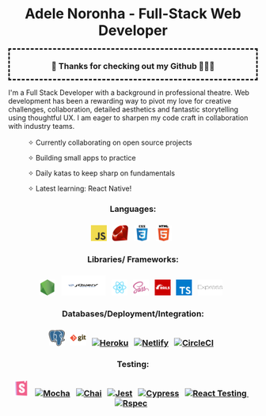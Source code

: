 <div align="center"><h1>Adele Noronha - Full-Stack Web Developer</h1></div>

<div style="margin-bottom: 1rem; border-style:dashed" align="center"><h3> 👋 Thanks for checking out my Github 👩🏽‍💻 </h3>
</div>

I'm a Full Stack Developer with a background in professional theatre. Web development has been a rewarding way to pivot my love for creative challenges, collaboration, detailed aesthetics and fantastic storytelling using thoughtful UX. I am eager to sharpen my code craft in collaboration with industry teams.

<div style="margin: 1rem;">
<ul> ✧ Currently collaborating on open source projects </ul>
<ul> ✧ Building small apps to practice </ul>
<ul> ✧ Daily katas to keep sharp on fundamentals </ul>
<ul> ✧ Latest learning: React Native! </ul>
</div>



<div align="center">
  <h3>Languages:<h3/>
  <a href="#" ><img alt="Javascript" height="32" width="32"    src="https://raw.githubusercontent.com/github/explore/80688e429a7d4ef2fca1e82350fe8e3517d3494d/topics/javascript/javascript.png" /></a>&nbsp;&nbsp;
  <a href="#" ><img alt=" Ruby" height="32" width="32"  src="https://raw.githubusercontent.com/github/explore/80688e429a7d4ef2fca1e82350fe8e3517d3494d/topics/ruby/ruby.png" /></a>&nbsp;&nbsp;
  <a href="#" ><img alt="CSS" height="32" width="32"      src="https://raw.githubusercontent.com/github/explore/80688e429a7d4ef2fca1e82350fe8e3517d3494d/topics/css/css.png" /></a>&nbsp;&nbsp;
  <a href="#" ><img alt="CSS" height="32" width="32"      src="https://raw.githubusercontent.com/github/explore/80688e429a7d4ef2fca1e82350fe8e3517d3494d/topics/html/html.png" /></a>&nbsp;&nbsp;
    
  <h3>Libraries/ Frameworks:<h3/> 
  <a href="#" ><img alt="NodeJS" height="32" width="32"  src="https://raw.githubusercontent.com/github/explore/80688e429a7d4ef2fca1e82350fe8e3517d3494d/topics/nodejs/nodejs.png" /></a>&nbsp;&nbsp;
  <a href="#" ><img alt="JQuery" height="40" width="90"  src="https://raw.githubusercontent.com/github/explore/80688e429a7d4ef2fca1e82350fe8e3517d3494d/topics/jquery/jquery.png" /></a>&nbsp;&nbsp;
  <a href="#" ><img alt="ReactJS" height="32" width="32"  src="https://raw.githubusercontent.com/github/explore/80688e429a7d4ef2fca1e82350fe8e3517d3494d/topics/react/react.png" /></a>&nbsp;&nbsp;
  <a href="#" ><img alt="Sass" height="32" width="32"      src="https://raw.githubusercontent.com/github/explore/80688e429a7d4ef2fca1e82350fe8e3517d3494d/topics/sass/sass.png" /></a>&nbsp;&nbsp;
  <a href="#" ><img alt="Rails" height="32" width="32"  src="https://raw.githubusercontent.com/github/explore/80688e429a7d4ef2fca1e82350fe8e3517d3494d/topics/rails/rails.png" /></a>&nbsp;&nbsp;
  <a href="#" ><img alt="Typescript" height="32" width="32"            src="https://raw.githubusercontent.com/github/explore/80688e429a7d4ef2fca1e82350fe8e3517d3494d/topics/typescript/typescript.png" /></a>&nbsp;&nbsp;
  <a href="#" ><img alt="Express" height="32" width="50"  src="https://raw.githubusercontent.com/github/explore/80688e429a7d4ef2fca1e82350fe8e3517d3494d/topics/express/express.png" /></a>&nbsp;&nbsp;
    
  <h3>Databases/Deployment/Integration:<h3/>  
  <a href="#" ><img alt="PostgreSQL" height="32" width="32"  src="https://raw.githubusercontent.com/github/explore/80688e429a7d4ef2fca1e82350fe8e3517d3494d/topics/postgresql/postgresql.png" /></a>&nbsp;&nbsp;
  <a href="#" ><img alt="Git" height="32" width="32"  src="https://raw.githubusercontent.com/github/explore/80688e429a7d4ef2fca1e82350fe8e3517d3494d/topics/git/git.png" /></a>&nbsp;&nbsp;
  <a href="#" ><img alt="Heroku" height="45" width="45"  src="https://www.nicepng.com/png/detail/223-2233246_heroku-logo-salesforce-heroku.png" /></a>&nbsp;&nbsp;
  <a href="#" ><img alt="Netlify" height="32" width="70"  src="https://upload.wikimedia.org/wikipedia/commons/thumb/b/b8/Netlify_logo.svg/1280px-Netlify_logo.svg.png" /></a>&nbsp;&nbsp;
  <a href="#" ><img alt="CircleCI" height="32" width="32"  src="https://d3r49iyjzglexf.cloudfront.net/circleci-logo-stacked-fb-657e221fda1646a7e652c09c9fbfb2b0feb5d710089bb4d8e8c759d37a832694.png" /></a>&nbsp;&nbsp;
                    
  <h3>Testing:<h3/>
  <a href="#" ><img alt="Storybook" height="32" width="32" src="https://raw.githubusercontent.com/github/explore/80688e429a7d4ef2fca1e82350fe8e3517d3494d/topics/storybook/storybook.png" /></a>&nbsp;&nbsp;
  <a href="#" ><img alt="Mocha" height="32" width="32" src="https://camo.githubusercontent.com/58045a79a69afea4cab1cea6def6d911fba3956cf5fd683addf41c032aa64088/68747470733a2f2f636c6475702e636f6d2f78465646784f696f41552e737667" /></a>&nbsp;&nbsp;
  <a href="#" ><img alt="Chai" height="32" width="32" src="https://avatars.githubusercontent.com/u/1515293?s=280&v=4" /></a>&nbsp;&nbsp;
  <a href="#" ><img alt="Jest" height="45" width="50" src="https://miro.medium.com/max/796/1*adYdrfOLy0T5oW02kTvsqg.png" /></a>&nbsp;&nbsp;
  <a href="#" ><img alt="Cypress" height="32" width="50" src="https://nx.dev/documentation/latest/shared/cypress-logo.png" /></a>&nbsp;&nbsp;
  <a href="#" ><img alt="React Testing" height="50" width="50" src="https://raw.githubusercontent.com/testing-library/react-testing-library/main/other/goat.png" />            </a>&nbsp;&nbsp;
  <a href="#" ><img alt="Rspec" height="45" width="60" src="https://www.plutora.com/wp-content/uploads/2019/01/rspec.jpg" /></a>&nbsp;&nbsp;
